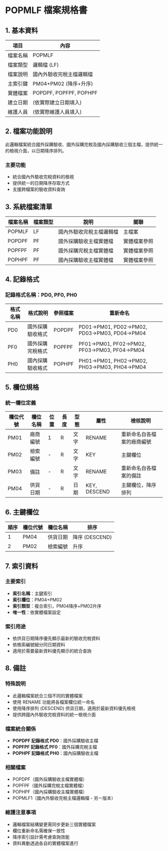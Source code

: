 # POPMLF 檔案規格書

## 1. 基本資料

| 項目 | 內容 |
|------|------|
| 檔案名稱 | POPMLF |
| 檔案類型 | 邏輯檔 (LF) |
| 檔案說明 | 國內外驗收完稅主檔邏輯檔 |
| 主索引鍵 | PM04+PM02 (降序+升序) |
| 實體檔案 | POPDPF, POPFPF, POPHPF |
| 建立日期 | (依實際建立日期填入) |
| 維護人員 | (依實際維護人員填入) |

## 2. 檔案功能說明

此邏輯檔案統合國外採購驗收、國外採購完稅及國內採購驗收三個主檔，提供統一的檢視介面，以日期降序排列。

### 主要功能
- 統合國內外驗收完稅資料的檢視
- 提供統一的日期降序存取方式
- 支援跨檔案的驗收資料查詢

## 3. 系統檔案清單

| 檔案名稱 | 檔案類型 | 說明 | 關聯 |
|----------|----------|------|------|
| POPMLF | LF | 國內外驗收完稅主檔邏輯檔 | 主檔案 |
| POPDPF | PF | 國外採購驗收主檔實體檔 | 實體檔案參照 |
| POPFPF | PF | 國外採購完稅主檔實體檔 | 實體檔案參照 |
| POPHPF | PF | 國內採購驗收主檔實體檔 | 實體檔案參照 |

## 4. 記錄格式

### 記錄格式名稱：PD0, PF0, PH0

| 格式名稱 | 格式說明 | 參照檔案 | 重新命名 |
|----------|----------|----------|----------|
| PD0 | 國外採購驗收格式 | POPDPF | PD01→PM01, PD02→PM02, PD03→PM03, PD04→PM04 |
| PF0 | 國外採購完稅格式 | POPFPF | PF01→PM01, PF02→PM02, PF03→PM03, PF04→PM04 |
| PH0 | 國內採購驗收格式 | POPHPF | PH01→PM01, PH02→PM02, PH03→PM03, PH04→PM04 |

## 5. 欄位規格

### 統一欄位定義

| 欄位代號 | 欄位名稱 | 位置 | 長度 | 型態 | 屬性 | 檢核說明 |
|----------|----------|------|------|------|------|----------|
| PM01 | 廠商編號 | 1 | R | 文字 | RENAME | 重新命名自各檔案的廠商編號 |
| PM02 | 檢索編號 | - | R | 文字 | KEY | 主鍵欄位 |
| PM03 | 備註 | - | R | 文字 | RENAME | 重新命名自各檔案的備註 |
| PM04 | 供貨日期 | - | R | 日期 | KEY, DESCEND | 主鍵欄位，降序排列 |

## 6. 主鍵欄位

| 順序 | 欄位代號 | 欄位名稱 | 排序 |
|------|----------|----------|------|
| 1 | PM04 | 供貨日期 | 降序 (DESCEND) |
| 2 | PM02 | 檢索編號 | 升序 |

## 7. 索引資料

### 主要索引
- **索引名稱**：主鍵索引
- **索引欄位**：PM04+PM02
- **索引類型**：複合索引，PM04降序+PM02升序
- **唯一性**：依實體檔案設定

### 索引用途
- 依供貨日期降序優先顯示最新的驗收完稅資料
- 依檢索編號細分同日期資料
- 適用於需要最新資料優先顯示的統合查詢

## 8. 備註

### 特殊說明
- 此邏輯檔案統合三個不同的實體檔案
- 使用 RENAME 功能將各檔案欄位統一命名
- 使用降序排列 (DESCEND) 供貨日期，適用於最新資料優先檢視
- 提供跨國內外驗收完稅資料的統一檢視介面

### 檔案統合關係
- **POPDPF 記錄格式 PD0**：國外採購驗收主檔
- **POPFPF 記錄格式 PF0**：國外採購完稅主檔  
- **POPHPF 記錄格式 PH0**：國內採購驗收主檔

### 相關檔案
- POPDPF（國外採購驗收主檔實體檔）
- POPFPF（國外採購完稅主檔實體檔）
- POPHPF（國內採購驗收主檔實體檔）
- POPMLF1（國內外驗收完稅主檔邏輯檔 - 另一版本）

### 維護注意事項
- 邏輯檔案結構變更需同步更新三個實體檔案
- 欄位重新命名需確保一致性
- 降序索引設計需考慮查詢效能
- 資料異動透過各自的實體檔案進行 